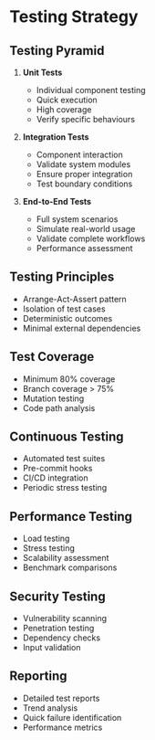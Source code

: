 # Testing Strategy

## Testing Pyramid
1. **Unit Tests**
   - Individual component testing
   - Quick execution
   - High coverage
   - Verify specific behaviours

2. **Integration Tests**
   - Component interaction
   - Validate system modules
   - Ensure proper integration
   - Test boundary conditions

3. **End-to-End Tests**
   - Full system scenarios
   - Simulate real-world usage
   - Validate complete workflows
   - Performance assessment

## Testing Principles
- Arrange-Act-Assert pattern
- Isolation of test cases
- Deterministic outcomes
- Minimal external dependencies

## Test Coverage
- Minimum 80% coverage
- Branch coverage > 75%
- Mutation testing
- Code path analysis

## Continuous Testing
- Automated test suites
- Pre-commit hooks
- CI/CD integration
- Periodic stress testing

## Performance Testing
- Load testing
- Stress testing
- Scalability assessment
- Benchmark comparisons

## Security Testing
- Vulnerability scanning
- Penetration testing
- Dependency checks
- Input validation

## Reporting
- Detailed test reports
- Trend analysis
- Quick failure identification
- Performance metrics
